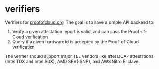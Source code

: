 # verifiers

Verifiers for [proofofcloud.org](https://proofofcloud.org). The goal is to have a simple API backend to:

1. Verify a given attestation report is valid, and can pass the Proof-of-Cloud verification
2. Query if a given hardware id is accepted by the Proof-of-Cloud verification

The verifier should support major TEE vendors like Intel DCAP attestations (Intel TDX and Intel SGX), AMD SEV(-SNP), and AWS Nitro Enclave.

